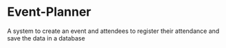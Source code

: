 # Event-Planner
A system to create an event and attendees to register their attendance and save the data in a database
